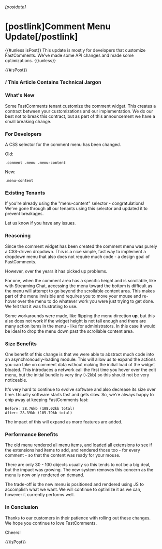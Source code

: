 ###### [postdate]
# [postlink]Comment Menu Update[/postlink]

{{#unless isPost}}
This update is mostly for developers that customize FastComments. We've made some API changes and made some optimizations.
{{/unless}}

{{#isPost}}

### <i class="circle">!</i> This Article Contains Technical Jargon

### What's New

Some FastComments tenant customize the comment widget. This creates a contract
between your customizations and our implementation. We do our best not to break this
contract, but as part of this announcement we have a small breaking change.

### For Developers

A CSS selector for the comment menu has been changed.

Old:

    .comment .menu .menu-content

New:

    .menu-content

### Existing Tenants

If you're already using the "menu-content" selector - congratulations! We've gone through all our
tenants using this selector and updated it to prevent breakages.

Let us know if you have any issues.

### Reasoning

Since the comment widget has been created the comment menu was purely a CSS-driven dropdown. This
is a nice simple, fast way to implement a dropdown menu that also does not require much code - a design
goal of FastComments.

However, over the years it has picked up problems.

For one, when the comment area has a specific height and is scrollable, like with Streaming Chat,
accessing the menu toward the bottom is difficult as the menu will attempt to go beyond
the scrollable content area. This makes part of the menu invisible and requires you to
move your mouse and re-hover over the menu to do whatever work you were just trying to get done. We felt
that it was frustrating to use.

Some workarounds were made, like flipping the menu direction **up**,
but this also does not work if the widget height is not tall enough and there are many action
items in the menu - like for administrators. In this case it would be ideal to drop the menu down
past the scrollable content area.

### Size Benefits

One benefit of this change is that we were able to abstract much code into an asynchronously-loading
module. This will allow us to expand the actions you can take on comment data without making
the initial load of the widget bloated. This introduces a network call the first time you hover
over the edit menu, but the initial bundle is very tiny (~2kb) so this should not be very noticeable.

It's very hard to continue to evolve software and also decrease its size over time. Usually software
starts fast and gets slow. So, we're always happy to chip away at keeping FastComments fast:

    Before: 28.76kb (108.02kb total)
    After: 28.39kb (105.79kb total)

The impact of this will expand as more features are added.

### Performance Benefits

The old menu rendered all menu items, and loaded all extensions to see if the extensions
had items to add, and rendered those too - for every comment - so that the content was ready for your mouse.

There are only 30 - 100 objects usually so this tends to not be a big deal, but the impact was growing. The new system removes this concern
as the menu is now only rendered on demand.

The trade-off is the new menu is positioned and rendered using JS to accomplish what we want. We will
continue to optimize it as we can, however it currently performs well.

### In Conclusion

Thanks to our customers in their patience with rolling out these changes. We hope you
continue to love FastComments.

Cheers!

{{/isPost}}

